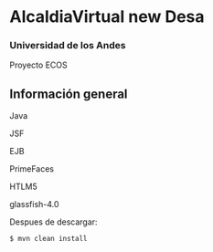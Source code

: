 AlcaldiaVirtual new Desa
=====================

### Universidad de los Andes
Proyecto ECOS

## Información general

Java

JSF

EJB

PrimeFaces

HTLM5

glassfish-4.0

Despues de descargar:

```bash
$ mvn clean install
```
